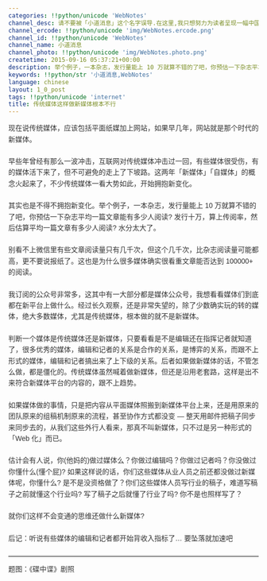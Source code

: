 ```yaml
---
categories: !!python/unicode 'WebNotes'
channel_desc: 请不要被「小道消息」这个名字误导.在这里,我只想努力为读者呈现一幅中国互联网的清明上河图.
channel_ercode: !!python/unicode 'img/WebNotes.ercode.png'
channel_id: !!python/unicode 'WebNotes'
channel_name: 小道消息
channel_photo: !!python/unicode 'img/WebNotes.photo.png'
createtime: 2015-09-16 05:37:21+00:00
description: 举个例子，一本杂志，发行量能上 10 万就算不错的了吧，你预估一下杂志平均一篇文章能有多少人阅读?
keywords: !!python/str '小道消息,WebNotes'
language: chinese
layout: 1_0_post
tags: !!python/unicode 'internet'
title: 传统媒体这样做新媒体根本不行
---
```

<div class="rich_media_content" id="js_content">
<p style="font-family: Avenir, sans-serif; line-height: 1.6em; border: 0px; margin-top: 2px; margin-bottom: 22px; padding: 0px; outline: 0px; color: rgb(51, 51, 51); white-space: normal;">
         现在说传统媒体，应该包括平面纸媒加上网站，如果早几年，网站就是那个时代的新媒体。
        </p>
<p style="font-family: Avenir, sans-serif; line-height: 1.6em; border: 0px; margin-top: 2px; margin-bottom: 22px; padding: 0px; outline: 0px; color: rgb(51, 51, 51); white-space: normal;">
         早些年曾经有那么一波冲击，互联网对传统媒体冲击过一回，有些媒体很受伤，有的媒体活下来了，但不可避免的走上了下坡路。这两年「新媒体」「自媒体」的概念火起来了，不少传统媒体一看大势如此，开始拥抱新变化。
        </p>
<p style="font-family: Avenir, sans-serif; line-height: 1.6em; border: 0px; margin-top: 2px; margin-bottom: 22px; padding: 0px; outline: 0px; color: rgb(51, 51, 51); white-space: normal;">
         其实也是不得不拥抱新变化。举个例子，一本杂志，发行量能上 10 万就算不错的了吧，你预估一下杂志平均一篇文章能有多少人阅读? 发行十万，算上传阅率，然后估算平均一篇文章有多少人阅读? 水分太大了。
        </p>
<p style="font-family: Avenir, sans-serif; line-height: 1.6em; border: 0px; margin-top: 2px; margin-bottom: 22px; padding: 0px; outline: 0px; color: rgb(51, 51, 51); white-space: normal;">
         别看不上微信里有些文章阅读量只有几千次，但这个几千次，比杂志阅读量可能都高，更不要说报纸了。这也是为什么很多媒体确实很看重文章能否达到 100000+ 的阅读。
        </p>
<p style="font-family: Avenir, sans-serif; line-height: 1.6em; border: 0px; margin-top: 2px; margin-bottom: 22px; padding: 0px; outline: 0px; color: rgb(51, 51, 51); white-space: normal;">
         我订阅的公众号非常多，这其中有一大部分都是媒体公众号，我想看看媒体们到底都在新平台上做什么。经过长久观察，还是非常失望的，除了少数确实玩的转的媒体，绝大多数媒体，尤其是传统媒体，根本做的就不是新媒体。
        </p>
<p style="font-family: Avenir, sans-serif; line-height: 1.6em; border: 0px; margin-top: 2px; margin-bottom: 22px; padding: 0px; outline: 0px; color: rgb(51, 51, 51); white-space: normal;">
         判断一个媒体是传统媒体还是新媒体，只要看看是不是编辑还在指挥记者就知道了，很多优秀的媒体，编辑和记者的关系是合作的关系，是博弈的关系，而跟不上形式的媒体，编辑和记者搞出来了上下级的关系。后者如果做新媒体的话，不管怎么做，都是僵化的。传统媒体虽然喊着做新媒体，但还是沿用老套路，这样是出不来符合新媒体平台的内容的，跟不上趋势。
        </p>
<p style="font-family: Avenir, sans-serif; line-height: 1.6em; border: 0px; margin-top: 2px; margin-bottom: 22px; padding: 0px; outline: 0px; color: rgb(51, 51, 51); white-space: normal;">
         如果媒体做的事情，只是把内容从平面媒体照搬到新媒体平台上来，还是用原来的团队原来的组稿机制原来的流程，甚至协作方式都没变 — 整天用邮件把稿子同步来同步去的，从我们这些外行人看来，那真不叫新媒体，只不过是另一种形式的 「Web 化」而已。
        </p>
<p style="font-family: Avenir, sans-serif; line-height: 1.6em; border: 0px; margin-top: 2px; margin-bottom: 22px; padding: 0px; outline: 0px; color: rgb(51, 51, 51); white-space: normal;">
         估计会有人说，你(他妈的)做过媒体么？你做过编辑吗？你做过记者吗？你没做过你懂什么(懂个屁)? 如果这样说的话，你们这些媒体从业人员之前还都没做过新媒体呢，你懂什么? 是不是没资格做了？你们这些媒体人员写行业的稿子，难道写稿子之前就懂这个行业吗? 写了稿子之后就懂了行业了吗? 你不是也照样写了？
        </p>
<p style="font-family: Avenir, sans-serif; line-height: 1.6em; border: 0px; margin-top: 2px; margin-bottom: 22px; padding: 0px; outline: 0px; color: rgb(51, 51, 51); white-space: normal;">
         就你们这样不会变通的思维还做什么新媒体?
        </p>
<p style="font-family: Avenir, sans-serif; line-height: 1.6em; border: 0px; margin-top: 2px; margin-bottom: 22px; padding: 0px; outline: 0px; color: rgb(51, 51, 51); white-space: normal;">
         后记：听说有些媒体的编辑和记者都开始背收入指标了… 要坠落就加速吧
        </p>
<hr style="font-family: Avenir, sans-serif; line-height: 1.6em; border-right-width: 0px; border-bottom-width: 0px; border-left-width: 0px; border-top-style: solid; border-top-color: rgb(234, 234, 234); height: 1px; margin: 1em 0px; padding: 0px; color: rgb(51, 51, 51); white-space: normal;"/>
<p style="font-family: Avenir, sans-serif; line-height: 1.6em; border: 0px; margin-top: 2px; margin-bottom: 22px; padding: 0px; outline: 0px; color: rgb(51, 51, 51); white-space: normal;">
         题图：《碟中谍》剧照
        </p>
<p>
<br/>
</p>
</div>